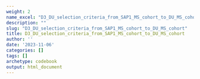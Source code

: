 ```yaml
---
weight: 2
name_excel: "D3_DU_selection_criteria_from_SAP1_MS_cohort_to_DU_MS_cohort.xlsx"
description: ""
slug: "D3_DU_selection_criteria_from_SAP1_MS_cohort_to_DU_MS_cohort"
title: D3_DU_selection_criteria_from_SAP1_MS_cohort_to_DU_MS_cohort
author: ''
date: '2023-11-06'
categories: []
tags: []
archetype: codebook
output: html_document
---
```


<div class="tabcontent"></div>
